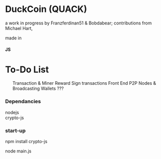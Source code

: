 # DuckCoin (QUACK)
a work in progress by Franzferdinan51 & Bobdabear;
  contributions from Michael Hart,

made in <h4>JS</h4>

<h1> To-Do List </h1>
<ul>Transaction & Miner Reward
  Sign transactions
  Front End
  P2P Nodes & Broadcasting
  Wallets
  ???
 </ul>


<h3>Dependancies</h3>

nodejs<br>
crypto-js

<h3>start-up</h3>

npm install crypto-js<br>

node main.js
